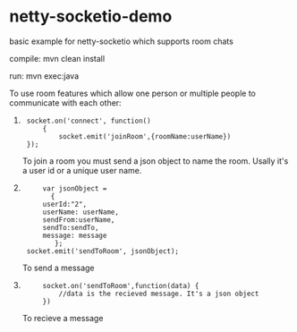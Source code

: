 # netty-socketio-demo
basic example for netty-socketio which supports room chats

compile: mvn clean install

run: mvn exec:java

To use room features which allow one person or multiple people to communicate with each other:

1. 		socket.on('connect', function() 
      		{
        		socket.emit('joinRoom',{roomName:userName})
		});
      
      To join a room you must send a json object to name the room. Usally it's a user id or a unique user name.
      
2.    		var jsonObject = 
		      {
			userId:"2",
			userName: userName,
			sendFrom:userName,
			sendTo:sendTo,
			message: message
		       };
		socket.emit('sendToRoom', jsonObject);
      
      To send a message
      
3.     		socket.on('sendToRoom',function(data) {
          		//data is the recieved message. It's a json object
      		})
		
	To recieve a message
      
      
      
